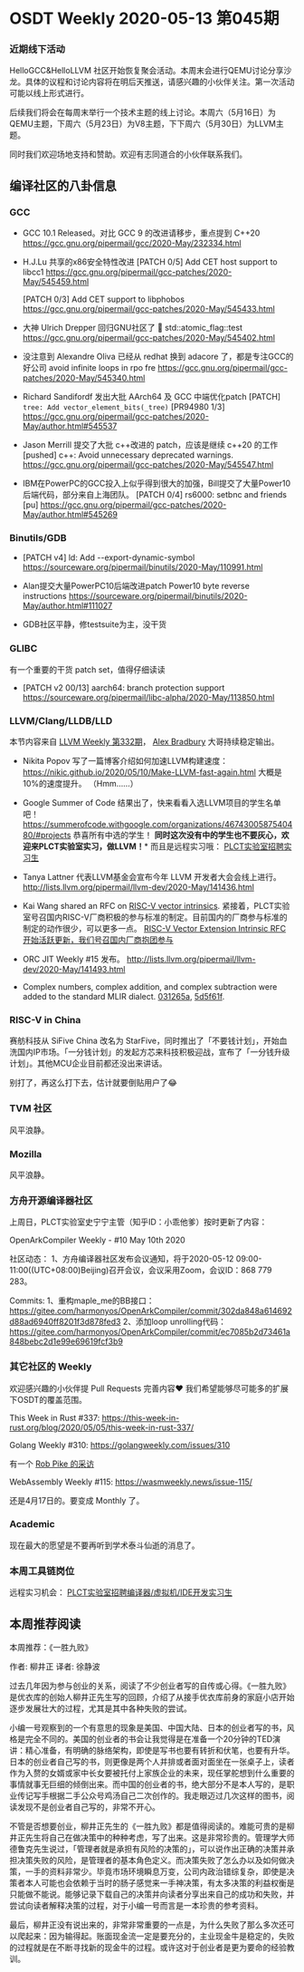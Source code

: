 # OSDT Weekly 2020-05-13 第045期

### 近期线下活动

HelloGCC&HelloLLVM 社区开始恢复聚会活动。本周末会进行QEMU讨论分享沙龙。具体的议程和讨论内容将在明后天推送，请感兴趣的小伙伴关注。第一次活动可能以线上形式进行。

后续我们将会在每周末举行一个技术主题的线上讨论。本周六（5月16日）为QEMU主题，下周六（5月23日）为V8主题，下下周六（5月30日）为LLVM主题。

同时我们欢迎场地支持和赞助。欢迎有志同道合的小伙伴联系我们。

## 编译社区的八卦信息

### GCC

- GCC 10.1 Released。对比 GCC 9 的改进请移步，重点提到 C++20
  https://gcc.gnu.org/pipermail/gcc/2020-May/232334.html

- H.J.Lu 共享的x86安全特性改进
  [PATCH 0/5] Add CET host support to libcc1
  https://gcc.gnu.org/pipermail/gcc-patches/2020-May/545459.html

  [PATCH 0/3] Add CET support to libphobos
  https://gcc.gnu.org/pipermail/gcc-patches/2020-May/545433.html

- 大神 Ulrich Drepper 回归GNU社区了 🎉
  std::atomic_flag::test
  https://gcc.gnu.org/pipermail/gcc-patches/2020-May/545402.html

- 没注意到 Alexandre Oliva 已经从 redhat 换到 adacore 了，都是专注GCC的好公司
  avoid infinite loops in rpo fre
  https://gcc.gnu.org/pipermail/gcc-patches/2020-May/545340.html

- Richard Sandifordf 发出大批 AArch64 及 GCC 中端优化patch
  [PATCH] `tree: Add vector_element_bits(_tree)` [PR94980 1/3]
  https://gcc.gnu.org/pipermail/gcc-patches/2020-May/author.html#545537

- Jason Merrill 提交了大批 c++改进的 patch，应该是继续 c++20 的工作
  [pushed] c++: Avoid unnecessary deprecated warnings.
  https://gcc.gnu.org/pipermail/gcc-patches/2020-May/545547.html

- IBM在PowerPC的GCC投入上似乎得到很大的加强，Bill提交了大量Power10后端代码，部分来自上海团队。
  [PATCH 0/4] rs6000: setbnc and friends [pu]
  https://gcc.gnu.org/pipermail/gcc-patches/2020-May/author.html#545269

### Binutils/GDB

- [PATCH v4] ld: Add --export-dynamic-symbol
  https://sourceware.org/pipermail/binutils/2020-May/110991.html

- Alan提交大量PowerPC10后端改进patch
  Power10 byte reverse instructions
  https://sourceware.org/pipermail/binutils/2020-May/author.html#111027

- GDB社区平静，修testsuite为主，没干货

### GLIBC

有一个重要的干货 patch set，值得仔细读读
- [PATCH v2 00/13] aarch64: branch protection support
  https://sourceware.org/pipermail/libc-alpha/2020-May/113850.html

### LLVM/Clang/LLDB/LLD

本节内容来自 [LLVM Weekly 第332期](http://llvmweekly.org/issue/332)，
[Alex Bradbury](https://www.linkedin.com/in/alex-bradbury/) 大哥持续稳定输出。

- Nikita Popov 写了一篇博客介绍如何加速LLVM构建速度：
https://nikic.github.io/2020/05/10/Make-LLVM-fast-again.html
大概是10%的速度提升。
（Hmm……）

- Google Summer of Code 结果出了，快来看看入选LLVM项目的学生名单吧！
https://summerofcode.withgoogle.com/organizations/4674300587540480/#projects
恭喜所有中选的学生！
**同时这次没有中的学生也不要灰心，欢迎来PLCT实验室实习，做LLVM！***
而且是远程实习哦：
[PLCT实验室招聘实习生](https://mp.weixin.qq.com/s/bVaNK2kVGstnZ6Onkc98zQ)

- Tanya Lattner 代表LLVM基金会宣布今年 LLVM 开发者大会会线上进行。
http://lists.llvm.org/pipermail/llvm-dev/2020-May/141436.html

- Kai Wang shared an RFC on [RISC-V vector intrinsics](http://lists.llvm.org/pipermail/llvm-dev/2020-May/141452.html).
紧接着，PLCT实验室号召国内RISC-V厂商积极的参与标准的制定。目前国内的厂商参与标准的制定的动作很少，可以更多一点。
[RISC-V Vector Extension Intrinsic RFC 开始活跃更新，我们号召国内厂商抱团参与](https://mp.weixin.qq.com/s/qAQmXwhCccVGms90lJzz2g)

- ORC JIT Weekly #15 发布。
http://lists.llvm.org/pipermail/llvm-dev/2020-May/141493.html

- Complex numbers, complex addition, and complex subtraction were added to the
standard MLIR dialect.
[031265a](https://reviews.llvm.org/rG031265ad8a2),
[5d5f61f](https://reviews.llvm.org/rG5d5f61fc894).

### RISC-V in China

赛舫科技从 SiFive China 改名为 StarFive，同时推出了「不要钱计划」，开始血洗国内IP市场。「一分钱计划」的发起方芯来科技积极迎战，宣布了「一分钱升级计划」。其他MCU企业目前都还没出来讲话。

别打了，再这么打下去，估计就要倒贴用户了😂

### TVM 社区

风平浪静。

### Mozilla

风平浪静。

### 方舟开源编译器社区

上周日，PLCT实验室史宁宁主管（知乎ID：小乖他爹）按时更新了内容：

OpenArkCompiler Weekly - #10 May 10th 2020

社区动态：
1、方舟编译器社区发布会议通知，将于2020-05-12 09:00-11:00((UTC+08:00)Beijing)召开会议，会议采用Zoom，会议ID：868 779 283。

Commits:
1、重构maple_me的BB接口：
https://gitee.com/harmonyos/OpenArkCompiler/commit/302da848a614692d88ad6940ff8201f3d878fed3
2、添加loop unrolling代码：
https://gitee.com/harmonyos/OpenArkCompiler/commit/ec7085b2d73461a848bebc2d1e99e69619fcf3b9

### 其它社区的 Weekly

欢迎感兴趣的小伙伴提 Pull Requests 完善内容❤️
我们希望能够尽可能多的扩展下OSDT的覆盖范围。

This Week in Rust #337:
https://this-week-in-rust.org/blog/2020/05/05/this-week-in-rust-337/

Golang Weekly #310:
https://golangweekly.com/issues/310

有一个 [Rob Pike 的采访](https://golangweekly.com/link/87635/web)

WebAssembly Weekly #115:
https://wasmweekly.news/issue-115/

还是4月17日的。要变成 Monthly 了。

### Academic

现在最大的愿望是不要再听到学术泰斗仙逝的消息了。

### 本周工具链岗位

远程实习机会： [PLCT实验室招聘编译器/虚拟机/IDE开发实习生](https://mp.weixin.qq.com/s/bVaNK2kVGstnZ6Onkc98zQ)

## 本周推荐阅读

本周推荐：《一胜九败》

作者: 柳井正
译者: 徐静波

过去几年因为参与创业的关系，阅读了不少创业者写的自传或心得。《一胜九败》是优衣库的创始人柳井正先生写的回顾，介绍了从接手优衣库前身的家庭小店开始逐步发展壮大的过程，尤其是其中各种失败的尝试。

小编一号观察到的一个有意思的现象是美国、中国大陆、日本的创业者写的书，风格是完全不同的。美国的创业者的书会让我觉得是在准备一个20分钟的TED演讲：精心准备，有明确的脉络架构，即使是写书也要有转折和伏笔，也要有升华。日本的创业者自己写的书，则更像是两个人并排或者面对面坐在一张桌子上，读者作为入赘的女婿或家中长女要被托付上家族企业的未来，现任掌舵想到什么重要的事情就事无巨细的倾倒出来。而中国的创业者的书，绝大部分不是本人写的，是职业传记写手根据二手公众号鸡汤自己二次创作的。我走眼迈过几次这样的图书，阅读发现不是创业者自己写的，非常不开心。

不管是否想要创业，柳井正先生的《一胜九败》都是值得阅读的。难能可贵的是柳井正先生将自己在做决策中的种种考虑，写了出来。这是非常珍贵的。管理学大师德鲁克先生说过，「管理者就是承担有风险的决策的」，可以说作出正确的决策并承担决策失败的风险，是管理者的基本角色定义。而决策失败了怎么办以及如何做决策，一手的资料非常少。毕竟市场环境瞬息万变，公司内政治错综复杂，即使是决策者本人可能也会依赖于当时的肠子感觉来一手神决策，有太多决策的利益权衡是只能做不能说。能够记录下载自己的决策并向读者分享出来自己的成功和失败，并尝试向读者解释决策的过程，对于小编一号而言是一本珍贵的参考资料。

最后，柳井正没有说出来的，非常非常重要的一点是，为什么失败了那么多次还可以爬起来：因为输得起。账面现金流一定是要充分的，主业现金牛是稳定的，失败的过程就是在不断寻找新的现金牛的过程。或许这对于创业者是更为要命的经验教训。
